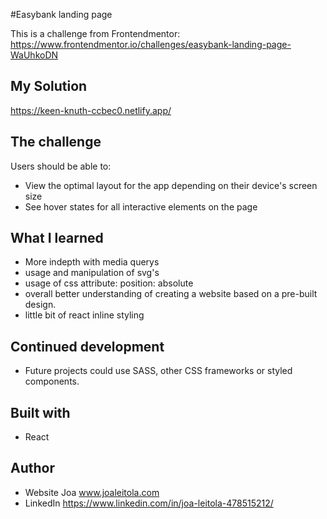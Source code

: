 #Easybank landing page 

This is a challenge from Frontendmentor:  
https://www.frontendmentor.io/challenges/easybank-landing-page-WaUhkoDN

## My Solution 
https://keen-knuth-ccbec0.netlify.app/

## The challenge

Users should be able to:

- View the optimal layout for the app depending on their device's screen size 
- See hover states for all interactive elements on the page

## What I learned

- More indepth with media querys
- usage and manipulation of svg's
- usage of css attribute: position: absolute
- overall better understanding of creating a website based on a pre-built design.
- little bit of react inline styling

## Continued development

- Future projects could use SASS, other CSS frameworks or styled components.

## Built with

- React


## Author

- Website Joa www.joaleitola.com
- LinkedIn https://www.linkedin.com/in/joa-leitola-478515212/
